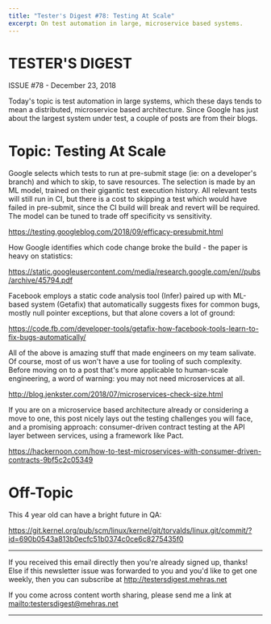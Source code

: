 ```yaml
---
title: "Tester's Digest #78: Testing At Scale"
excerpt: On test automation in large, microservice based systems.
---
```


TESTER'S DIGEST
===============
ISSUE #78 - December 23, 2018

Today's topic is test automation in large systems, which these days tends to mean a distributed, microservice based architecture. Since Google has just about the largest system under test, a couple of posts are from their blogs.

Topic: Testing At Scale
=======================

Google selects which tests to run at pre-submit stage (ie: on a developer's branch) and which to skip, to save resources. The selection is made by an ML model, trained on their gigantic test execution history. All relevant tests will still run in CI, but there is a cost to skipping a test which would have failed in pre-submit, since the CI build will break and revert will be required. The model can be tuned to trade off specificity vs sensitivity.

<https://testing.googleblog.com/2018/09/efficacy-presubmit.html>

How Google identifies which code change broke the build - the paper is heavy on statistics:

<https://static.googleusercontent.com/media/research.google.com/en//pubs/archive/45794.pdf>

Facebook employs a static code analysis tool (Infer) paired up with ML-based system (Getafix) that automatically suggests fixes for common bugs, mostly null pointer exceptions, but that alone covers a lot of ground:

<https://code.fb.com/developer-tools/getafix-how-facebook-tools-learn-to-fix-bugs-automatically/>

All of the above is amazing stuff that made engineers on my team salivate. Of course, most of us won't have a use for tooling of such complexity. Before moving on to a post that's more applicable to human-scale engineering, a word of warning: you may not need microservices at all.

<http://blog.jenkster.com/2018/07/microservices-check-size.html>

If you are on a microservice based architecture already or considering a move to one, this post nicely lays out the testing challenges you will face, and a promising approach: consumer-driven contract testing at the API layer between services, using a framework like Pact.

<https://hackernoon.com/how-to-test-microservices-with-consumer-driven-contracts-9bf5c2c05349>


Off-Topic
=========

This 4 year old can have a bright future in QA:

<https://git.kernel.org/pub/scm/linux/kernel/git/torvalds/linux.git/commit/?id=690b0543a813b0ecfc51b0374c0ce6c8275435f0>

---

If you received this email directly then you're already signed up, thanks! Else
if this newsletter issue was forwarded to you and you'd like to get one weekly,
then you can subscribe at <http://testersdigest.mehras.net>

If you come across content worth sharing, please send me a link at
<mailto:testersdigest@mehras.net>

---
